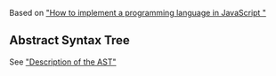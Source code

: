 Based on ["How to implement a programming language in JavaScript
"](https://lisperator.net/pltut/)

## Abstract Syntax Tree

See ["Description of the AST"
](https://lisperator.net/pltut/parser/the-ast)